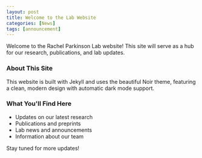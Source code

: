 ```yaml
---
layout: post
title: Welcome to the Lab Website
categories: [News]
tags: [announcement]
---
```


Welcome to the Rachel Parkinson Lab website! This site will serve as a hub for our research, publications, and lab updates.

### About This Site

This website is built with Jekyll and uses the beautiful Noir theme, featuring a clean, modern design with automatic dark mode support.

### What You'll Find Here

- Updates on our latest research
- Publications and preprints
- Lab news and announcements
- Information about our team

Stay tuned for more updates!

